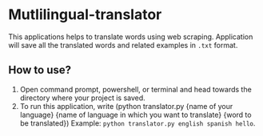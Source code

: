 # Mutlilingual-translator
This applications helps to translate words using web scraping.
Application will save all the translated words and related examples in `.txt` format.
## How to use?
1. Open command prompt, powershell, or terminal and head towards the directory where your project is saved.
2. To run this application, write (python translator.py {name of your language} {name of language in which you want to translate} {word to be translated})
   Example: `python translator.py english spanish hello`.
